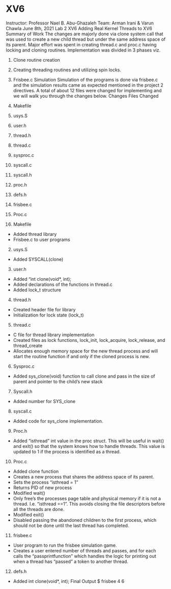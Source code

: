 # XV6

Instructor: Professor Nael B. Abu-Ghazaleh
Team: Arman Irani & Varun Chawla
June 8th, 2021
Lab 2 XV6 Adding Real Kernel Threads to XV6
Summary of Work
The changes are majorly done via clone system call that was used to create a new
child thread but under the same address space of its parent. Major effort was spent in
creating thread.c and proc.c having locking and cloning routines.
Implementation was divided in 3 phases viz.
1. Clone routine creation
2. Creating threading routines and utilizing spin locks.
3. Frisbee.c Simulation
Simulation of the programs is done via frisbee.c and the simulation results came as
expected mentioned in the project 2 directives. A total of about 12 files were
changed for implementing and we will walk you through the changes below.
Changes
Files Changed
1. Makefile
2. usys.S
3. user.h
4. thread.h
5. thread.c
6. sysproc.c
7. syscall.c
8. syscall.h
9. proc.h
10. defs.h
11. frisbee.c
12. Proc.c
 
1. Makefile
- Added thread library
- Frisbee.c to user programs
2. usys.S
- Added SYSCALL(clone) 
3. user.h
- Added “int clone(void*, int);
- Added declarations of the functions in thread.c
- Added lock_t structure
 4. thread.h
- Created header file for library
- Initialization for lock state (lock_t)

5. thread.c
- C file for thread library implementation
- Created files as lock functions, lock_init, lock_acquire, lock_release,
and thread_create
- Allocates enough memory space for the new thread process and will
start the routine function if and only if the cloned process is new. 
 6. Sysproc.c
- Added sys_clone(void) function to call clone and pass in the size of
parent and pointer to the child’s new stack
 7. Syscall.h 
- Added number for SYS_clone
8. syscall.c
- Added code for sys_clone implementation.
 9. Proc.h
- Added “isthread” int value in the proc struct. This will be useful in
wait() and exit() so that the system knows how to handle threads. This
value is updated to 1 if the process is identified as a thread.
 10. Proc.c
- Added clone function
- Creates a new process that shares the address space of its parent.
- Sets the process “isthread = 1”
- Returns PID of new process
- Modified wait()
- Only free’s the processes page table and physical memory if it is
not a thread. I.e. “isthread ==1”. This avoids closing the file
descriptors before all the threads are done.
- Modified exit()
- Disabled passing the abandoned children to the first process,
which should not be done until the last thread has completed.

11. frisbee.c
- User program to run the frisbee simulation game.
- Creates a user entered number of threads and passes, and for each calls
the “passprintfunction” which handles the logic for printing out when a
thread has “passed” a token to another thread. 
12. defs.h
- Added int clone(void*, int);
Final Output 
$ frisbee 4 6
